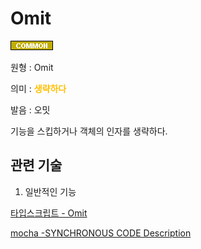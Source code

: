 # Omit
![Common](../2TAT1C/Label_Common.png)

원형 : Omit

의미  : <span style="color:#FFBF00; font-weight:bold;">생략하다</span>

발음 : 오밋

기능을 스킵하거나 객체의 인자를 생략하다. 

## 관련 기술
1. 일반적인 기능

[타입스크립트 - Omit](https://www.typescriptlang.org/docs/handbook/utility-types.html#omittk)

[mocha -SYNCHRONOUS CODE Description](https://mochajs.org/#synchronous-code)



